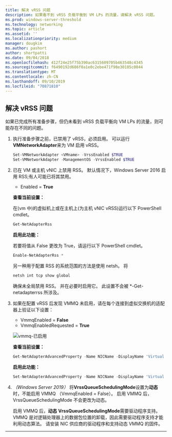 ```yaml
---
title: 解决 vRSS 问题
description: 如果看不到 vRSS 负载平衡到 VM LPs 的流量，请解决 vRSS 问题。
ms.prod: windows-server-threshold
ms.technology: networking
ms.topic: article
ms.assetid: ''
ms.localizationpriority: medium
manager: dougkim
ms.author: pashort
author: shortpatti
ms.date: 09/04/2018
ms.openlocfilehash: 412f24e25f75b390ac6315609705b463548c4345
ms.sourcegitcommit: f6490192d686f0a1e0c2ebe471f98e30105c0844
ms.translationtype: MT
ms.contentlocale: zh-CN
ms.lasthandoff: 09/10/2019
ms.locfileid: "70871810"
---
```

## <a name="resolve-vrss-issues"></a>解决 vRSS 问题

如果已完成所有准备步骤，但仍未看到 vRSS 负载平衡向 VM LPs 的流量，则可能存在不同的问题。

1. 执行准备步骤之前，已禁用了 vRSS，必须启用。 可以运行**VMNetworkAdapter**来为 VM 启用 vRSS。

   ```PowerShell
   Set-VMNetworkAdapter <VMname> -VrssEnabled $TRUE
   Set-VMNetworkAdapter -ManagementOS -VrssEnabled $TRUE
   ```

2. 已在 VM 或主机 vNIC 上禁用 RSS。 默认情况下，Windows Server 2016 启用 RSS;有人可能已将其禁用。 

   - Enabled = **True**

   **查看当前设置：** 

   在\(vm 中\)的虚拟机上或在主机上\(为主机 vNIC vRSS\)运行以下 PowerShell cmdlet。

   ```PowerShell
   Get-NetAdapterRss
   ```

   **启用此功能：** 

   若要将值从 False 更改为 True，请运行以下 PowerShell cmdlet。

   ```PowerShell
   Enable-NetAdapterRss *
   ```
   
   另一种用于配置 RSS 的系统范围的方法是使用 netsh。 将 
   
    ```cmd
   netsh int tcp show global
   ```
   
   确保未全局禁用 RSS。 并在必要时启用它。 此设置不会被 *-Get-netadapterrss 所涉及。

3. 如果在配置 vRSS 后发现 VMMQ 未启用，请在每个连接到虚拟交换机的适配器上验证以下设置：

   - VmmqEnabled = **False**
   - VmmqEnabledRequested = **True**

   ![vmmq-已启用](../../media/vmmq-enabled.png)

   **查看当前设置：** 

   ```PowerShell
   Get-NetAdapterAdvancedProperty -Name NICName -DisplayName 'Virtual Switch RSS'
   ```

   **启用此功能：** 

   ```PowerShell
   Set-NetAdapterAdvancedProperty -Name NICName -DisplayName 'Virtual Switch RSS' -DisplayValue Enabled”
   ```
 
4. _（Windows Server 2019）_ 将**VrssQueueSchedulingMode**设置为**动态**时，不能启用 VMMQ （VmmqEnabled = False）。 启用 VMMQ 后，VrssQueueSchedulingMode 不会更改为动态。<p>启用 VMMQ 后，**动态** **VrssQueueSchedulingMode**需要驱动程序支持。  VMMQ 是对逻辑处理器上的数据包位置的卸载，因此需要驱动程序支持才能利用动态算法。  请安装 NIC 供应商的驱动程序和支持动态 VMMQ 的固件。



---
